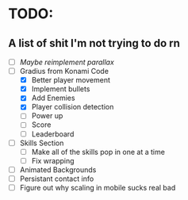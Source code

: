 # TODO:

## A list of shit I'm not trying to do rn

- [ ] *Maybe reimplement parallax*
- [ ] Gradius from Konami Code
  - [x] Better player movement
  - [x] Implement bullets
  - [x] Add Enemies
  - [x] Player collision detection
  - [ ] Power up
  - [ ] Score
  - [ ] Leaderboard
- [ ] Skills Section
  - [ ] Make all of the skills pop in one at a time
  - [ ] Fix wrapping
- [ ] Animated Backgrounds
- [ ] Persistant contact info
- [ ] Figure out why scaling in mobile sucks real bad